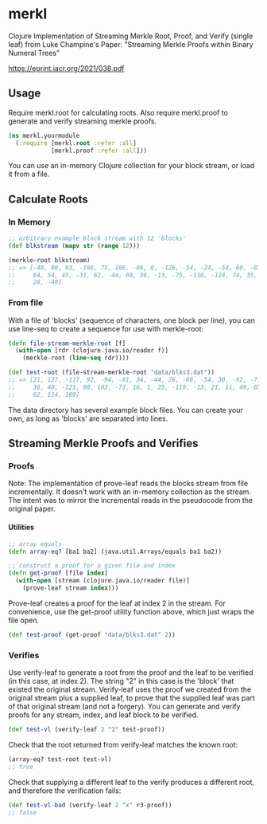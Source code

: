 # merkl
Clojure Implementation of Streaming Merkle Root, Proof, and Verify (single leaf) from Luke Champine's Paper: "Streaming Merkle Proofs within Binary Numeral Trees"
	
https://eprint.iacr.org/2021/038.pdf


## Usage

Require merkl.root for calculating roots. Also require merkl.proof to generate and verify streaming merkle proofs.

```clojure
(ns merkl.yourmodule
  (:require [merkl.root :refer :all]
            [merkl.proof :refer :all]))
```

You can use an in-memory Clojure collection for your block stream, or load it from a file.

## Calculate Roots

### In Memory

```clojure
;; arbitrary example block stream with 12 'blocks'
(def blkstream (mapv str (range 12)))

(merkle-root blkstream)
;; => [-40, 80, 93, -106, 75, 106, -86, 0, -126, -54, -24, -54, 60, -81, 3,
;;     64, 54, 45, -31, 62, -44, 60, 36, -13, -75, -110, -124, 74, 35, -87,
;;     28, -40]
```

### From file

With a file of 'blocks' (sequence of characters, one block per line), you can use line-seq to create a sequence for use with merkle-root:

```clojure
(defn file-stream-merkle-root [f]
  (with-open [rdr (clojure.java.io/reader f)]
    (merkle-root (line-seq rdr))))

(def test-root (file-stream-merkle-root "data/blks3.dat"))
;; => [21, 127, -117, 92, -94, -81, 34, -44, 26, -66, -54, 30, -92, -71,
;;     38, 40, -121, 90, 103, -73, 16, 1, 25, -119, -13, 21, 11, 49, 65,
;;     62, 114, 109]
```

The data directory has several example block files. You can create your own, as long as 'blocks' are separated into lines.

## Streaming Merkle Proofs and Verifies

### Proofs

Note: The implementation of prove-leaf reads the blocks stream from file incrementally. It doesn't work with an in-memory collection as the stream. The intent was to mirror the incremental reads in the pseudocode from the original paper.

#### Utilities
```clojure
;; array equals
(defn array-eq? [ba1 ba2] (java.util.Arrays/equals ba1 ba2))

;; construct a proof for a given file and index
(defn get-proof [file index]
  (with-open [stream (clojure.java.io/reader file)]
    (prove-leaf stream index)))
```

Prove-leaf creates a proof for the leaf at index 2 in the stream. For convenience, use the get-proof utility function above, which just wraps the file open.

```clojure
(def test-proof (get-proof "data/blks3.dat" 2))
```

### Verifies

Use verify-leaf to generate a root from the proof and the leaf to be verified (in this case, at index 2). The string "2" in this case is the 'block' that existed the original stream. Verify-leaf uses the proof we created from the original stream plus a supplied leaf, to prove that the supplied leaf was part of that original stream (and not a forgery). You can generate and verify proofs for any stream, index, and leaf block to be verified.

```clojure
(def test-vl (verify-leaf 2 "2" test-proof))
```

Check that the root returned from verify-leaf matches the known root:

```clojure
(array-eq? test-root test-vl)
;; true
```

Check that supplying a different leaf to the verify produces a different root, and therefore the verification fails:

```clojure
(def test-vl-bad (verify-leaf 2 "x" r3-proof))
;; false
```
